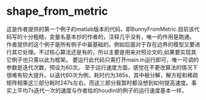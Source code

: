 # shape_from_metric
这是作者提供的第一个例子的matlab版本的代码，即BunnyFromMetric.目前该代码写的十分粗糙，变量名基本抄的作者的，注释几乎没有，唯一的作用是跑通。
作者提供的这个例子是所有例子中最基础的。例如后面对于存在边界的模型又要进行其它处理。不过核心算法还是有的，所以主要是用来对照论文的,如果要实现其它例子也只需以此为框架。
要运行此代码只需打开main.m运行即可，唯一可调的参数是迭代次数，预设为60次。
至于运行速度方面，感觉在不更改算法的情况下很难有较大提升。以迭代60次为例，耗时约为385s，其中极分解，解方程和稀疏矩阵相乘这三部分耗时247s左右。而这三部分我暂时都没想到如何提高速度。事实上平均7s迭代一次的速度与作者给的houdini的例子的运行速度基本一样。
